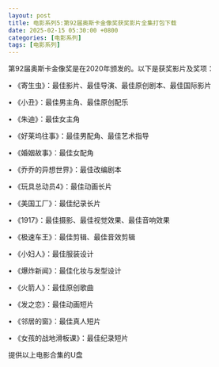 ```yaml
---
layout: post
title: 电影系列5:第92届奥斯卡金像奖获奖影片全集打包下载
date: 2025-02-15 05:30:00 +0800
categories: [电影系列]
tags: [电影系列]
---
```

第92届奥斯卡金像奖是在2020年颁发的。以下是获奖影片及奖项：

• 《寄生虫》：最佳影片、最佳导演、最佳原创剧本、最佳国际影片

• 《小丑》：最佳男主角、最佳原创配乐

• 《朱迪》：最佳女主角

• 《好莱坞往事》：最佳男配角、最佳艺术指导

• 《婚姻故事》：最佳女配角

• 《乔乔的异想世界》：最佳改编剧本

• 《玩具总动员4》：最佳动画长片

• 《美国工厂》：最佳纪录长片

• 《1917》：最佳摄影、最佳视觉效果、最佳音响效果

• 《极速车王》：最佳剪辑、最佳音效剪辑

• 《小妇人》：最佳服装设计

• 《爆炸新闻》：最佳化妆与发型设计

• 《火箭人》：最佳原创歌曲

• 《发之恋》：最佳动画短片

• 《邻居的窗》：最佳真人短片

• 《女孩的战地滑板课》：最佳纪录短片

提供以上电影合集的U盘